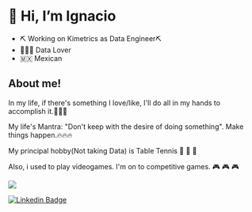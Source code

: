 <h1>👋 Hi, I’m Ignacio</h1>

- ⛏ Working on Kimetrics as Data Engineer⛏ 
- 👨🏾‍💻 Data Lover
- 🇲🇽 Mexican 

<h2>About me!</h2>

In my life, if there's something I love/like, I'll do all in my hands to accomplish it.🥇🥇🥇


My life's Mantra: "Don't keep with the desire of doing something". Make things happen.🔥🔥🔥

My principal hobby(Not taking Data) is Table Tennis 🏓 🏓 🏓 

Also, i used to play videogames. I'm on to competitive games. 🎮 🎮 🎮



![](https://komarev.com/ghpvc/?username=Forever-D14)

[![Linkedin Badge](https://img.shields.io/badge/-LinkedIn-0e76a8?style=flat-square&logo=Linkedin&logoColor=white)](https://www.linkedin.com/in/ignaciodiazromero/)

<!---
Forever-D14/Forever-D14 is a ✨ special ✨ repository because its `README.md` (this file) appears on your GitHub profile.
You can click the Preview link to take a look at your changes.
--->
